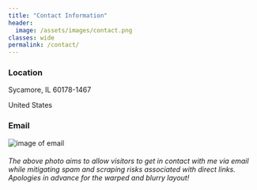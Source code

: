 ```yaml
---
title: "Contact Information"
header:
  image: /assets/images/contact.png
classes: wide
permalink: /contact/
---
```



### Location

Sycamore, IL 60178-1467 

United States

### Email  
![image of email]({{site.baseurl}}/assets/images/EMAILNEWJUN.png)



###### *The above photo aims to allow visitors to get in contact with me via email while mitigating spam and scraping risks associated with direct links. Apologies in advance for the warped and blurry layout!*


